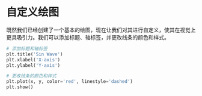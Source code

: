 # 自定义绘图

既然我们已经创建了一个基本的绘图，现在让我们对其进行自定义，使其在视觉上更具吸引力。我们可以添加标题、轴标签，并更改线条的颜色和样式。

```python
# 添加标题和轴标签
plt.title('Sin Wave')
plt.xlabel('X-axis')
plt.ylabel('Y-axis')

# 更改线条的颜色和样式
plt.plot(x, y, color='red', linestyle='dashed')
plt.show()
```
